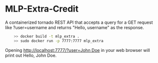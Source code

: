 # MLP-Extra-Credit

A containerized tornado REST API that accepts a query for a GET request like ?user=username and returns "Hello, username" as the response.

``` bash
    >> docker build -t mlp_extra .
    >> sudo docker run -p 7777:7777 mlp_extra
```
Opening [http://localhost:7777/?user=John Doe](http://localhost:7777/?user=John%20Doe) in your web browser will print out Hello, John Doe.

